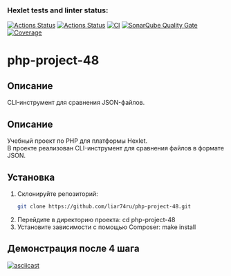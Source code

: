 ### Hexlet tests and linter status:
[![Actions Status](https://github.com/liar74ru/php-project-48/actions/workflows/hexlet-check.yml/badge.svg)](https://github.com/liar74ru/php-project-48/actions)
[![Actions Status](https://github.com/liar74ru/php-project-48/actions/workflows/hexlet-check.yml/badge.svg)](https://github.com/liar74ru/php-project-48/actions)
[![CI](https://github.com/liar74ru/php-project-48/actions/workflows/ci.yml/badge.svg)](https://github.com/liar74ru/php-project-48/actions/workflows/ci.yml)
[![SonarQube Quality Gate](https://sonarcloud.io/api/project_badges/measure?project=liar74ru_php-project-48&metric=alert_status)](https://sonarcloud.io/dashboard?id=liar74ru_php-project-48)
[![Coverage](https://sonarcloud.io/api/project_badges/measure?project=liar74ru_php-project-48&metric=coverage)](https://sonarcloud.io/dashboard?id=liar74ru_php-project-48)

# php-project-48

## Описание

CLI-инструмент для сравнения JSON-файлов.

## Описание

Учебный проект по PHP для платформы Hexlet.  
В проекте реализован CLI-инструмент для сравнения файлов в формате JSON.

## Установка

1.  Склонируйте репозиторий:
    ```bash
    git clone https://github.com/liar74ru/php-project-48.git
2.  Перейдите в директорию проекта:
    cd php-project-48
3.  Установите зависимости с помощью Composer:
    make install

## Демонстрация после 4 шага

[![asciicast](https://asciinema.org/a/iBiPVHLDxXnUNdbyShAxkR48j.svg)](https://asciinema.org/a/iBiPVHLDxXnUNdbyShAxkR48j)